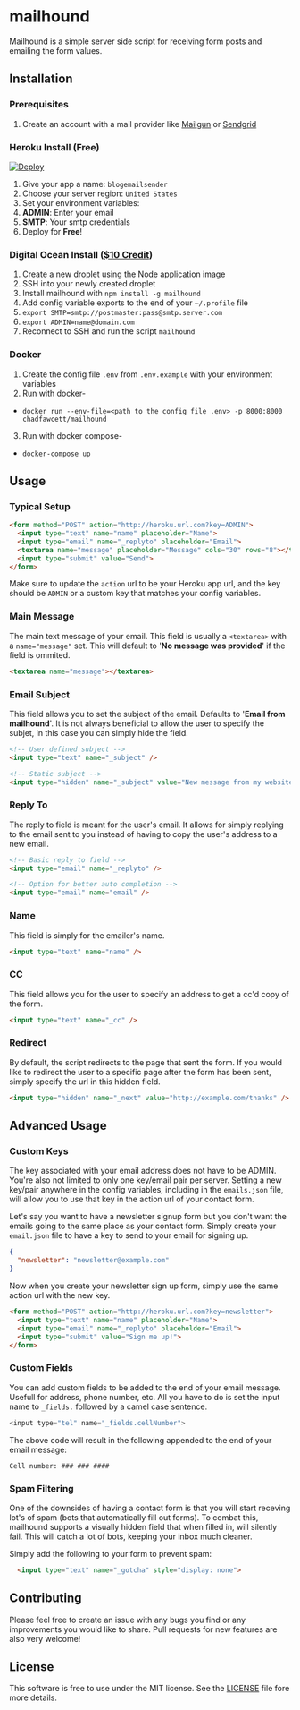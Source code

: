 # mailhound

Mailhound is a simple server side script for receiving form posts and emailing the form values.

## Installation

### Prerequisites

1. Create an account with a mail provider like [Mailgun](https://mailgun.com) or [Sendgrid](https://sendgrid.com) 

### Heroku Install (Free)

[![Deploy](https://www.herokucdn.com/deploy/button.png)](https://heroku.com/deploy?template=https://github.com/chadfawcett/mailhound)

1. Give your app a name: `blogemailsender`
2. Choose your server region: `United States`
3. Set your environment variables:
  1. **ADMIN**: Enter your email
  2. **SMTP**: Your smtp credentials
4. Deploy for **Free**!

### Digital Ocean Install ([$10 Credit](http://do.chadf.ca))

1. Create a new droplet using the Node application image
2. SSH into your newly created droplet
3. Install mailhound with `npm install -g mailhound`
4. Add config variable exports to the end of your `~/.profile` file
  1. `export SMTP=smtp://postmaster:pass@smtp.server.com`
  2. `export ADMIN=name@domain.com`
5. Reconnect to SSH and run the script `mailhound`

### Docker

1. Create the config file `.env` from `.env.example` with your environment variables
2. Run with docker-
  * `docker run --env-file=<path to the config file .env> -p 8000:8000 chadfawcett/mailhound`
3. Run with docker compose- 
  * `docker-compose up`

## Usage

### Typical Setup

```html
<form method="POST" action="http://heroku.url.com?key=ADMIN">
  <input type="text" name="name" placeholder="Name">
  <input type="email" name="_replyto" placeholder="Email">
  <textarea name="message" placeholder="Message" cols="30" rows="8"></textarea>
  <input type="submit" value="Send">
</form>
```

Make sure to update the `action` url to be your Heroku app url, and the key should be `ADMIN` or a custom key that matches your config variables.

### Main Message

The main text message of your email. This field is usually a `<textarea>` with a `name="message"` set. This will default to '**No message was provided**' if the field is ommited.

```html
<textarea name="message"></textarea>
```

### Email Subject

This field allows you to set the subject of the email. Defaults to '**Email from mailhound**'. It is not always beneficial to allow the user to specify the subjet, in this case you can simply hide the field.

```html
<!-- User defined subject -->
<input type="text" name="_subject" />

<!-- Static subject -->
<input type="hidden" name="_subject" value="New message from my website!" />
```

### Reply To

The reply to field is meant for the user's email. It allows for simply replying to the email sent to you instead of having to copy the user's address to a new email.

```html
<!-- Basic reply to field -->
<input type="email" name="_replyto" />

<!-- Option for better auto completion -->
<input type="email" name="email" />
```

### Name

This field is simply for the emailer's name.

```html
<input type="text" name="name" />
```

### CC

This field allows you for the user to specify an address to get a cc'd copy of the form.

```html
<input type="text" name="_cc" />
```

### Redirect

By default, the script redirects to the page that sent the form. If you would like to redirect the user to a specific page after the form has been sent, simply specify the url in this hidden field.

```html
<input type="hidden" name="_next" value="http://example.com/thanks" />
```

## Advanced Usage

### Custom Keys
The key associated with your email address does not have to be ADMIN. You're also not limited to only one key/email pair per server. Setting a new key/pair anywhere in the config variables, including in the `emails.json` file, will allow you to use that key in the action url of your contact form.

Let's say you want to have a newsletter signup form but you don't want the emails going to the same place as your contact form. Simply create your `email.json` file to have a key to send to your email for signing up.

```json
{
  "newsletter": "newsletter@example.com"
}
```

Now when you create your newsletter sign up form, simply use the same action url with the new key.

```html
<form method="POST" action="http://heroku.url.com?key=newsletter">
  <input type="text" name="name" placeholder="Name">
  <input type="email" name="_replyto" placeholder="Email">
  <input type="submit" value="Sign me up!">
</form>
```

### Custom Fields
You can add custom fields to be added to the end of your email message. Usefull for address, phone number, etc. All you have to do is set the input name to `_fields.` followed by a camel case sentence.

```javascript
<input type="tel" name="_fields.cellNumber">
```

The above code will result in the following appended to the end of your email message:

```
Cell number: ### ### ####
```

### Spam Filtering
One of the downsides of having a contact form is that you will start receving lot's of spam (bots that automatically fill out forms). To combat this, mailhound supports a visually hidden field that when filled in, will silently fail. This will catch a lot of bots, keeping your inbox much cleaner.

Simply add the following to your form to prevent spam:
```html
  <input type="text" name="_gotcha" style="display: none">
```

## Contributing

Please feel free to create an issue with any bugs you find or any improvements you would like to share. Pull requests for new features are also very welcome!

## License

This software is free to use under the MIT license. See the [LICENSE][] file fore more details.

[License]: https://github.com/chadfawcett/mailhound/blob/master/LICENSE.md

